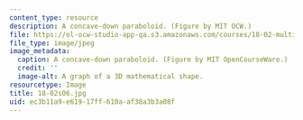 ```yaml
---
content_type: resource
description: A concave-down paraboloid. (Figure by MIT OCW.)
file: https://ol-ocw-studio-app-qa.s3.amazonaws.com/courses/18-02-multivariable-calculus-spring-2006/ec3b11a9e61917ff610aaf38a3b3a08f_18-02s06.jpg
file_type: image/jpeg
image_metadata:
  caption: A concave-down paraboloid. (Figure by MIT OpenCourseWare.)
  credit: ''
  image-alt: A graph of a 3D mathematical shape.
resourcetype: Image
title: 18-02s06.jpg
uid: ec3b11a9-e619-17ff-610a-af38a3b3a08f
---
```

